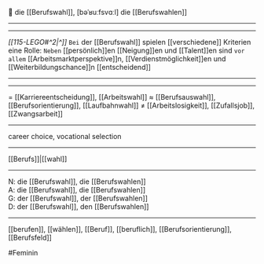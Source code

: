 🔴 die [[Berufswahl]], [bəˈʁuːfsvɑːl]
die [[Berufswahlen]]

---
---

*[[115-LEGO#^2|^]]* `Bei` der [[Berufswahl]] spielen [[verschiedene]] Kriterien eine Rolle: `Neben` [[persönlich]]en [[Neigung]]en und [[Talent]]en sind `vor` `allem` [[Arbeitsmarktperspektive]]n, [[Verdienstmöglichkeit]]en und [[Weiterbildungschance]]n [[entscheidend]]



---




---
= [[Karriereentscheidung]], [[Arbeitswahl]]
≈ [[Berufsauswahl]], [[Berufsorientierung]], [[Laufbahnwahl]]
≠ [[Arbeitslosigkeit]], [[Zufallsjob]], [[Zwangsarbeit]]

---
career choice, vocational selection

---
[[Berufs]]|[[wahl]]

---
N: die [[Berufswahl]], die [[Berufswahlen]]  
A: die [[Berufswahl]], die [[Berufswahlen]]  
G: der [[Berufswahl]], der [[Berufswahlen]]  
D: der [[Berufswahl]], den [[Berufswahlen]]  

---
[[berufen]], [[wählen]], [[Beruf]], [[beruflich]], [[Berufsorientierung]], [[Berufsfeld]]


#Feminin 